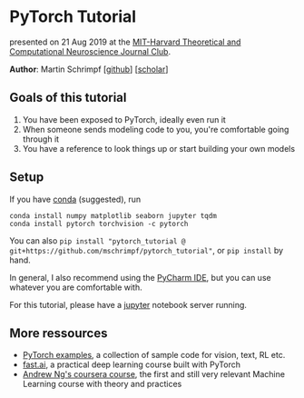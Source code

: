 # PyTorch Tutorial
presented on 21 Aug 2019 at the [MIT-Harvard Theoretical and Computational Neuroscience Journal Club](https://compneurojc.github.io/).

**Author**: Martin Schrimpf \[[github](https://github.com/mschrimpf)\] \[[scholar](https://scholar.google.com/citations?user=RiZ-RdwAAAAJ)\]


## Goals of this tutorial

1. You have been exposed to PyTorch, ideally even run it
2. When someone sends modeling code to you, you're comfortable going through it
3. You have a reference to look things up or start building your own models


## Setup
If you have [conda](https://docs.conda.io/en/latest/miniconda.html) (suggested), run
```
conda install numpy matplotlib seaborn jupyter tqdm
conda install pytorch torchvision -c pytorch
```
You can also `pip install "pytorch_tutorial @ git+https://github.com/mschrimpf/pytorch_tutorial"`, 
or `pip install` by hand.

In general, I also recommend using the [PyCharm IDE](https://www.jetbrains.com/pycharm/), but you can use whatever you are comfortable with.

For this tutorial, please have a [jupyter](https://jupyter.org/) notebook server running.


## More ressources

* [PyTorch examples](https://github.com/pytorch/examples), a collection of sample code for vision, text, RL etc.
* [fast.ai](https://www.fast.ai/), a practical deep learning course built with PyTorch
* [Andrew Ng's coursera course](https://www.coursera.org/learn/machine-learning), the first and still very relevant Machine Learning course with theory and practices
